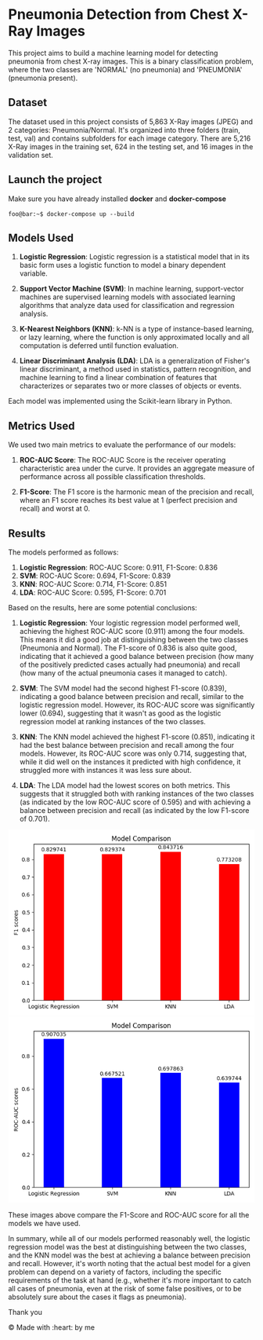 # Pneumonia Detection from Chest X-Ray Images

This project aims to build a machine learning model for detecting pneumonia from chest X-ray images. This is a binary classification problem, where the two classes are 'NORMAL' (no pneumonia) and 'PNEUMONIA' (pneumonia present).

## Dataset

The dataset used in this project consists of 5,863 X-Ray images (JPEG) and 2 categories: Pneumonia/Normal. It's organized into three folders (train, test, val) and contains subfolders for each image category. There are 5,216 X-Ray images in the training set, 624 in the testing set, and 16 images in the validation set.

## Launch the project
Make sure you have already installed **docker** and **docker-compose**

```console
foo@bar:~$ docker-compose up --build
```

## Models Used

1. **Logistic Regression**: Logistic regression is a statistical model that in its basic form uses a logistic function to model a binary dependent variable.

2. **Support Vector Machine (SVM)**: In machine learning, support-vector machines are supervised learning models with associated learning algorithms that analyze data used for classification and regression analysis.

3. **K-Nearest Neighbors (KNN)**: k-NN is a type of instance-based learning, or lazy learning, where the function is only approximated locally and all computation is deferred until function evaluation.

4. **Linear Discriminant Analysis (LDA)**: LDA is a generalization of Fisher's linear discriminant, a method used in statistics, pattern recognition, and machine learning to find a linear combination of features that characterizes or separates two or more classes of objects or events.

Each model was implemented using the Scikit-learn library in Python.

## Metrics Used

We used two main metrics to evaluate the performance of our models:

1. **ROC-AUC Score**: The ROC-AUC Score is the receiver operating characteristic area under the curve. It provides an aggregate measure of performance across all possible classification thresholds.

2. **F1-Score**: The F1 score is the harmonic mean of the precision and recall, where an F1 score reaches its best value at 1 (perfect precision and recall) and worst at 0.

## Results

The models performed as follows:

1. **Logistic Regression**: ROC-AUC Score: 0.911, F1-Score: 0.836
2. **SVM**: ROC-AUC Score: 0.694, F1-Score: 0.839
3. **KNN**: ROC-AUC Score: 0.714, F1-Score: 0.851
4. **LDA**: ROC-AUC Score: 0.595, F1-Score: 0.701

Based on the results, here are some potential conclusions:

1. **Logistic Regression**: Your logistic regression model performed well, achieving the highest ROC-AUC score (0.911) among the four models. This means it did a good job at distinguishing between the two classes (Pneumonia and Normal). The F1-score of 0.836 is also quite good, indicating that it achieved a good balance between precision (how many of the positively predicted cases actually had pneumonia) and recall (how many of the actual pneumonia cases it managed to catch).

2. **SVM**: The SVM model had the second highest F1-score (0.839), indicating a good balance between precision and recall, similar to the logistic regression model. However, its ROC-AUC score was significantly lower (0.694), suggesting that it wasn't as good as the logistic regression model at ranking instances of the two classes.

3. **KNN**: The KNN model achieved the highest F1-score (0.851), indicating it had the best balance between precision and recall among the four models. However, its ROC-AUC score was only 0.714, suggesting that, while it did well on the instances it predicted with high confidence, it struggled more with instances it was less sure about.

4. **LDA**: The LDA model had the lowest scores on both metrics. This suggests that it struggled both with ranking instances of the two classes (as indicated by the low ROC-AUC score of 0.595) and with achieving a balance between precision and recall (as indicated by the low F1-score of 0.701).

![F1 Score Comparison](model_comparison_f1.png)
![ROC-AUC Score Comparison](model_comparison_roc.png)

These images above compare the F1-Score and ROC-AUC score for all the models we have used.

In summary, while all of our models performed reasonably well, the logistic regression model was the best at distinguishing between the two classes, and the KNN model was the best at achieving a balance between precision and recall. However, it's worth noting that the actual best model for a given problem can depend on a variety of factors, including the specific requirements of the task at hand (e.g., whether it's more important to catch all cases of pneumonia, even at the risk of some false positives, or to be absolutely sure about the cases it flags as pneumonia).










Thank you


<p align="center">
  <div class="footer">
            &copy; Made with :heart: by me
        </div>
</p>
